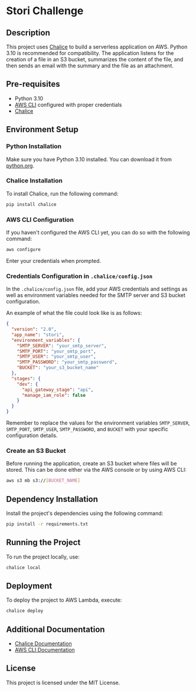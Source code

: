 # Stori Challenge

## Description

This project uses [Chalice](https://chalice.readthedocs.io/en/latest/) to build a serverless application on AWS. Python 3.10 is recommended for compatibility. The application listens for the creation of a file in an S3 bucket, summarizes the content of the file, and then sends an email with the summary and the file as an attachment.

## Pre-requisites

- Python 3.10
- [AWS CLI](https://aws.amazon.com/cli/) configured with proper credentials
- [Chalice](https://chalice.readthedocs.io/en/latest/)

## Environment Setup

### Python Installation

Make sure you have Python 3.10 installed. You can download it from [python.org](https://www.python.org/downloads/).

### Chalice Installation

To install Chalice, run the following command:

```bash
pip install chalice
```

### AWS CLI Configuration

If you haven't configured the AWS CLI yet, you can do so with the following command:

```bash
aws configure
```

Enter your credentials when prompted.

### Credentials Configuration in `.chalice/config.json`

In the `.chalice/config.json` file, add your AWS credentials and settings as well as environment variables needed for the SMTP server and S3 bucket configuration.

An example of what the file could look like is as follows:

```json
{
  "version": "2.0",
  "app_name": "stori",
  "environment_variables": {
    "SMTP_SERVER": "your_smtp_server",
    "SMTP_PORT": "your_smtp_port",
    "SMTP_USER": "your_smtp_user",
    "SMTP_PASSWORD": "your_smtp_password",
    "BUCKET": "your_s3_bucket_name"
  },
  "stages": {
    "dev": {
      "api_gateway_stage": "api",
      "manage_iam_role": false
    }
  }
}
```

Remember to replace the values for the environment variables `SMTP_SERVER`, `SMTP_PORT`, `SMTP_USER`, `SMTP_PASSWORD`, and `BUCKET` with your specific configuration details.

### Create an S3 Bucket

Before running the application, create an S3 bucket where files will be stored. This can be done either via the AWS console or by using AWS CLI:

```bash
aws s3 mb s3://[BUCKET_NAME]
```

## Dependency Installation

Install the project's dependencies using the following command:

```bash
pip install -r requirements.txt
```

## Running the Project

To run the project locally, use:

```bash
chalice local
```

## Deployment

To deploy the project to AWS Lambda, execute:

```bash
chalice deploy
```

## Additional Documentation

- [Chalice Documentation](https://chalice.readthedocs.io/en/latest/)
- [AWS CLI Documentation](https://aws.amazon.com/documentation/cli/)

## License

This project is licensed under the MIT License.

